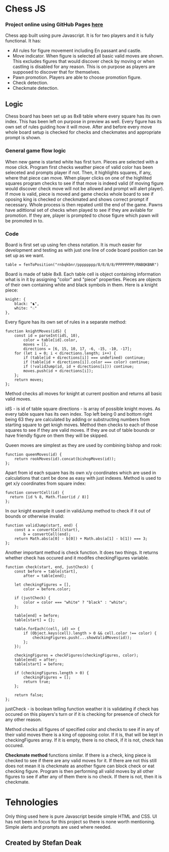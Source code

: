 # Chess JS

### Project online using GitHub Pages **[here](https://stefanopuloz.github.io/Chess-Game/)**

Chess app built using pure Javascript. It is for two players and it is fully functional. It has:

- All rules for figure movement including En passant and castle.
- Move indicator. When figure is selected all basic valid moves are shown. This excludes figures that would discover check by moving or when castling is disabled for any reason. This is on purpose as players are supposed to discover that for themselves.
- Pawn promotion. Players are able to choose promotion figure.
- Check detection.
- Checkmate detection.

## Logic

Chess board has been set up as 8x8 table where every square has its own index. This has been left on purpose in preview as well. Every figure has its own set of rules guiding how it will move. After and before every move whole board setup is checked for checks and checkmates and appropriate prompt is shown.

### General game flow logic

When new game is started white has first turn. Pieces are selected with a mose click. Program first checks weather piece of valid color has been seleceted and prompts player if not. Then, it highlights squares, if any, where that piece can move. When player clicks on one of the highlited squares program checks to see if that move is indeed valid (if moving figure would discover check move will not be allowed and prompt will alert player). If move is valid, piece is moved and game checks whole board to see if oposing king is checked or checkmated and shows correct prompt if necessary. Whole process is then repated until the end of the game. Pawns have adittional set of checks when played to see if they are avilable for promotion. If they are, player is prompted to chose figure which pawn will be promoted in to.

### Code

Board is first set up using fen chess notation. It is much easier for development and testing as with just one line of code board position can be set up as we want.

    table = fenToPosition("rnbqkbnr/pppppppp/8/8/8/8/PPPPPPPP/RNBQKBNR")

Board is made of table 8x8. Each table cell is object containing information what is in it by assigning "color" and "piece" properties. Pieces are objects of their own containing white and black symbols in them. Here is a knight piece:

    knight: {
        black: "♞",
        white: "♘"
    },

Every figure has its own set of rules in a separate method:

    function knightMoves(idS) {
        const id = parseInt(idS, 10),
            color = table[id].color,
            moves = [],
            directions = [6, 15, 10, 17, -6, -15, -10, -17];
        for (let i = 0; i < directions.length; i++) {
            if (table[id + directions[i]] === undefined) continue;
            if (table[id + directions[i]].color === color) continue;
            if (!validJump(id, id + directions[i])) continue;
            moves.push(id + directions[i]);
        };
        return moves;
    };

Method checks all moves for knight at current position and returns all basic valid moves. 

idS - is id of table square
directions - is array of possible knight moves. As every table square has its own index. Top left being 0 and bottom right being 63 they are calculated by adding or substructing numbers from starting square to get knigh moves. Method then checks to each of those squares to see if they are valid moves. If they are out of table bounds or have friendly figure on them they will be skipped.

Queen moves are simplest as they are used by combining bishop and rook:

    function queenMoves(id) {
        return rookMoves(id).concat(bishopMoves(id));
    };

Apart from id each square has its own x/y coordinates which are used in calculations that cant be done as easy with just indexes. Method is used to get x/y coordinates from square index:

    function convertCell(id) {
      return [id % 8, Math.floor(id / 8)]
    };

In our knight example it used in validJump method to check if it out of bounds or otherwise invalid:

    function validJump(start, end) {
        const a = convertCell(start),
            b = convertCell(end);
        return Math.abs(a[0] - b[0]) + Math.abs(a[1] - b[1]) === 3;
    };

Another important method is check function. It does two things. It returns whether check has occured and it modifes checkingFigures variable.

    function check(start, end, justCheck) {
        const before = table[start],
            after = table[end];

        let checkingFigures = [],
            color = before.color;

        if (justCheck) {
            color = color === "white" ? "black" : "white";
        };

        table[end] = before;
        table[start] = {};

        table.forEach((cell, id) => {
            if (Object.keys(cell).length > 0 && cell.color !== color) {
                checkingFigures.push(...showValidMoves(id));
            };
        });

        checkingFigures = checkFigures(checkingFigures, color);
        table[end] = after;
        table[start] = before;

        if (checkingFigures.length > 0) {
            checkingFigures = [];
            return true;
        };

        return false;
    };

justCheck - is boolean telling function weather it is validating if check has occured on this players's turn or if it is checking for presence of check for any other reason.

Method checks all figures of specified color and checks to see if in any of their valid moves there is a king of opposing color. If it is, that will be kept in checkingFigures array. If it is empty, there is no check, if it is not, check has occured. 

**Checkmate method** functions similar. If there is a check, king piece is checked to see if there are any valid moves for it. If there are not this still does not mean it is checkmate as another figure can block check or eat checking figure. Program is then performing all valid moves by all other figures to see if after any of them there is no check. If there is not, then it is checkmate.

# Tehnologies

Only thing used here is pure Javascript beside simple HTML and CSS. UI has not been in focus for this project so there is none worth mentioning. Simple alerts and prompts are used where needed. 

## Created by Stefan Deak
